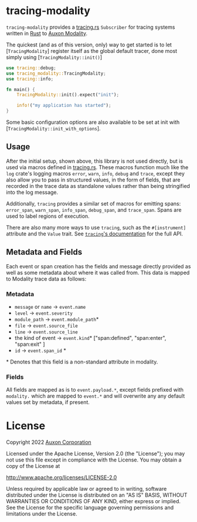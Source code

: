 # tracing-modality

`tracing-modality` provides a [tracing.rs] `Subscriber` for tracing systems
written in [Rust] to [Auxon Modality](https://auxon.io).

[tracing.rs]: https://tracing.rs
[Rust]: https://www.rust-lang.org/

The quickest (and as of this version, only) way to get started is to let
[`TracingModality`] register itself as the global default tracer, done most
simply using [`TracingModality::init()`]

```rust
use tracing::debug;
use tracing_modality::TracingModality;
use tracing::info;

fn main() {
    TracingModality::init().expect("init");

    info!("my application has started");
}
```

Some basic configuration options are also available to be set at init with
[`TracingModality::init_with_options`].

## Usage

After the initial setup, shown above, this library is not used directly, but is
used via macros defined in [tracing.rs]. These macros function much like the
`log` crate's logging macros `error`, `warn`, `info`, `debug` and `trace`,
except they also allow you to pass in structured values, in the form of fields,
that are recorded in the trace data as standalone values rather than being
stringified into the log message.

Additionally, `tracing` provides a similar set of macros for emitting spans:
`error_span`, `warn_span`, `info_span`, `debug_span`, and `trace_span`. Spans
are used to label regions of execution.

There are also many more ways to use `tracing`, such as the `#[instrument]`
attribute and the `Value` trait. See [`tracing`'s documentation][tracing docs]
for the full API.

[tracing docs]: https://docs.rs/tracing/latest/tracing/

## Metadata and Fields

Each event or span creation has the fields and message directly provided as
well as some metadata about where it was called from. This data is mapped to
Modality trace data as follows:

### Metadata

* `message` or `name` -> `event.name`
* `level` -> `event.severity`
* `module_path` -> `event.module_path`\*
* `file` -> `event.source_file`
* `line` -> `event.source_line`
* the kind of event -> `event.kind`\* ["span:defined", "span:enter",
  "span:exit" ]
* `id` -> `event.span_id` \*

\* Denotes that this field is a non-standard attribute in modality.

### Fields

All fields are mapped as is to `event.payload.*`, except fields prefixed with
`modality.` which are mapped to `event.*` and will overwrite any any default
values set by metadata, if present.

# License

Copyright 2022 [Auxon Corporation](https://auxon.io)

Licensed under the Apache License, Version 2.0 (the "License"); you may not use
this file except in compliance with the License.  You may obtain a copy of the
License at

<http://www.apache.org/licenses/LICENSE-2.0>

Unless required by applicable law or agreed to in writing, software distributed
under the License is distributed on an "AS IS" BASIS, WITHOUT WARRANTIES OR
CONDITIONS OF ANY KIND, either express or implied.  See the License for the
specific language governing permissions and limitations under the License.

